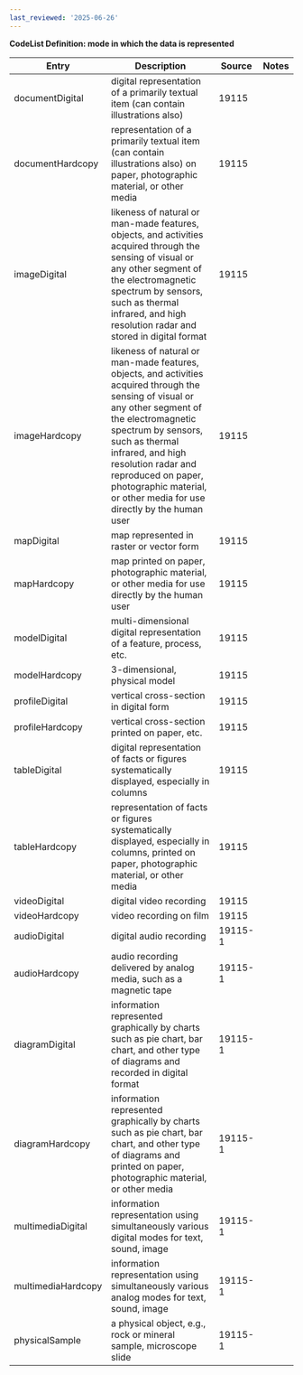 ```yaml
---
last_reviewed: '2025-06-26'
---
```


**CodeList Definition: mode in which the data is represented**

| **Entry** | **Description** | **Source** | **Notes** |
|----|----|----|----|
| documentDigital | digital representation of a primarily textual item (can contain illustrations also) | 19115 |  |
| documentHardcopy | representation of a primarily textual item (can contain illustrations also) on paper, photographic material, or other media | 19115 |  |
| imageDigital | likeness of natural or man-made features, objects, and activities acquired through the sensing of visual or any other segment of the electromagnetic spectrum by sensors, such as thermal infrared, and high resolution radar and stored in digital format | 19115 |  |
| imageHardcopy | likeness of natural or man-made features, objects, and activities acquired through the sensing of visual or any other segment of the electromagnetic spectrum by sensors, such as thermal infrared, and high resolution radar and reproduced on paper, photographic material, or other media for use directly by the human user | 19115 |  |
| mapDigital | map represented in raster or vector form | 19115 |  |
| mapHardcopy | map printed on paper, photographic material, or other media for use directly by the human user | 19115 |  |
| modelDigital | multi-dimensional digital representation of a feature, process, etc. | 19115 |  |
| modelHardcopy | 3-dimensional, physical model | 19115 |  |
| profileDigital | vertical cross-section in digital form | 19115 |  |
| profileHardcopy | vertical cross-section printed on paper, etc. | 19115 |  |
| tableDigital | digital representation of facts or figures systematically displayed, especially in columns | 19115 |  |
| tableHardcopy | representation of facts or figures systematically displayed, especially in columns, printed on paper, photographic material, or other media | 19115 |  |
| videoDigital | digital video recording | 19115 |  |
| videoHardcopy | video recording on film | 19115 |  |
| audioDigital | digital audio recording | 19115-1 |  |
| audioHardcopy | audio recording delivered by analog media, such as a magnetic tape | 19115-1 |  |
| diagramDigital | information represented graphically by charts such as pie chart, bar chart, and other type of diagrams and recorded in digital format | 19115-1 |  |
| diagramHardcopy | information represented graphically by charts such as pie chart, bar chart, and other type of diagrams and printed on paper, photographic material, or other media | 19115-1 |  |
| multimediaDigital | information representation using simultaneously various digital modes for text, sound, image | 19115-1 |  |
| multimediaHardcopy | information representation using simultaneously various analog modes for text, sound, image | 19115-1 |  |
| physicalSample | a physical object, e.g., rock or mineral sample, microscope slide | 19115-1 |  |
